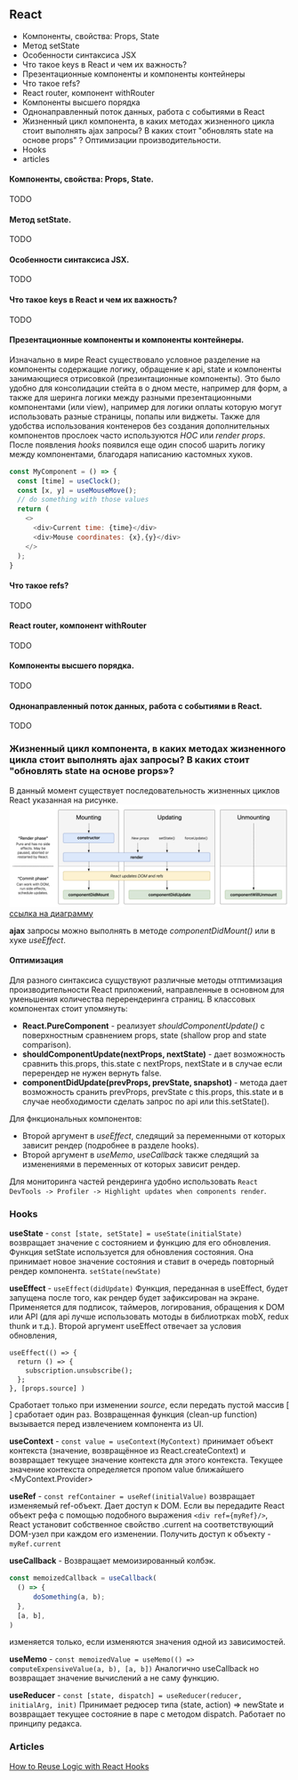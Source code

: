 ## React
* Компоненты, свойства: Props, State
* Метод setState
* Особенности синтаксиса JSX
* Что такое keys в React и чем их важность?
* Презентационные компоненты и компоненты контейнеры
* Что такое refs?
* React router, компонент withRouter
* Компоненты высшего порядка
* Однонаправленный поток данных, работа с событиями в React
* Жизненный цикл компонента, в каких методах жизненного цикла стоит выполнять ajax запросы? В каких стоит "обновлять state на основе props" ?
Оптимизации производительности. 
* Hooks
* articles

#### Компоненты, свойства: Props, State.
TODO

#### Метод setState.

TODO

#### Особенности синтаксиса JSX.

TODO

#### Что такое keys в React и чем их важность?

TODO

#### Презентационные компоненты и компоненты контейнеры.

Изначально в мире React существовало условное разделение на компоненты содержащие логику, обращение к api, state и 
компоненты занимающиеся отрисовкой (презинтационные компоненты). Это было удобно для консолидации стейта в о дном месте, например для форм, а также для 
шеринга логики между разными презентационными компонентами (или view), например для логики оплаты которую могут использовать разные страницы, попапы или виджеты.
Также для удобства использования контенеров без создания дополнительных компонентов прослоек часто используются *HOC* или *render props*. После появления *hooks*
появился еще один способ шарить логику между компонентами, благодаря написанию кастомных хуков. 
```javascript
const MyComponent = () => {
  const [time] = useClock();
  const [x, y] = useMouseMove();
  // do something with those values
  return (
    <>
      <div>Current time: {time}</div>
      <div>Mouse coordinates: {x},{y}</div>
    </>
  );
}
```

#### Что такое refs?

TODO

#### React router, компонент withRouter

TODO

#### Компоненты высшего порядка.

TODO

#### Однонаправленный поток данных, работа с событиями в React.

TODO

### Жизненный цикл компонента, в каких методах жизненного цикла стоит выполнять ajax запросы? В каких стоит "обновлять state на основе props»?

В данный момент существует последовательность жизненных циклов React указанная на рисунке. 
![merge](/img/react_lifecycle.PNG	)  
[ссылка на диаграмму](https://projects.wojtekmaj.pl/react-lifecycle-methods-diagram/)  

**ajax** запросы можно выполнять в методе *componentDidMount()* или в хуке *useEffect*.  

#### Оптимизация
  Для разного синтаксиса сущуствуют различные методы отптимизация производительности React приложений, направленные в основном для
уменьшения количества перерендеринга страниц. 
В классовых компонентах стоит упомянуть:
* **React.PureComponent** - реализует *shouldComponentUpdate()* c поверхностным сравнением props, state (shallow prop and state comparison). 
* **shouldComponentUpdate(nextProps, nextState)** - дает возможность сравнить this.props, this.state с nextProps, nextState и в случае если перерендер не нужен 
вернуть false. 
* **componentDidUpdate(prevProps, prevState, snapshot)** - метода дает возможность сранить prevProps, prevState c this.props, this.state и в случае необходимости сделать запрос по api или this.setState(). 

Для фнкциональных компонентов:  
* Второй аргумент в *useEffect*, следящий за переменными от которых зависит рендер (подробнее в разделе hooks).  
* Второй аргумент в *useMemo*, *useCallback* также следящий за изменениями в переменных от которых зависит рендер. 

Для мониторинга частей рендеринга удобно использовать `React DevTools -> Profiler -> Highlight updates when components render`.  

### Hooks


 **useState** - `const [state, setState] = useState(initialState)` возвращает значение с состоянием и функцию для его обновления. Функция setState используется для обновления состояния. Она принимает новое значение состояния и ставит в очередь повторный рендер компонента. `setState(newState)`  

  **useEffect** - `useEffect(didUpdate)` Функция, переданная в useEffect, будет запущена после того, как рендер будет зафиксирован на экране. Применяется для подписок, таймеров, логирования, обращения к DOM или API (для api лучше использовать мотоды в библиотрках mobX, redux thunk и т.д.). 
  Второй аргумент useEffect отвечает за условия обновления,
  ```
  useEffect(() => { 
    return () => {
      subscription.unsubscribe();
    }; 
  }, [props.source] )
  ```
  Сработает только при изменении *source*, если передать пустой массив [ ] сработает один раз.
  Возвращенная функция (clean-up function) вызывается перед извлечением компонента из UI. 

  **useContext** - `const value = useContext(MyContext)` принимает объект контекста (значение, возвращённое из React.createContext) и возвращает текущее значение контекста для этого контекста. Текущее значение контекста определяется пропом value ближайшего <MyContext.Provider>

  **useRef** - `const refContainer = useRef(initialValue)` возвращает изменяемый ref-объект. Дает доступ к DOM. Если вы передадите React объект рефа с помощью подобного выражения `<div ref={myRef}/>`, React установит собственное свойство .current на соответствующий DOM-узел при каждом его изменении. Получить доступ к объекту - `myRef.current`

  **useCallback** - Возвращает мемоизированный колбэк.
  ```javascript
  const memoizedCallback = useCallback(
    () => {
        doSomething(a, b);
    },
    [a, b],
  )
  ```
  изменяется только, если изменяются значения одной из зависимостей.

  **useMemo** - `const memoizedValue = useMemo(() => computeExpensiveValue(a, b), [a, b])` Аналогично useCallback но возвращает значение вычислений а не саму функцию.

  **useReducer** - `const [state, dispatch] = useReducer(reducer, initialArg, init)` Принимает редюсер типа (state, action) => newState и возвращает текущее состояние в паре с методом dispatch. Работает по принципу редакса.
  
  
  ### Articles 
  
[How to Reuse Logic with React Hooks](https://rafaelquintanilha.com/how-to-reuse-logic-with-react-hooks/)
